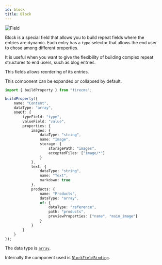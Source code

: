 ```yaml
---
id: block
title: Block
---
```


![Field](/img/fields/Block.png)

Block is a special field that allows you to build repeat fields where the
entries are dynamic. Each entry has a `type` selector that allows the end user
to chose among different properties.

It is useful when you want to give the flexibility of building complex
repeat structures to end users, such as blog entries.

This fields allows reordering of its entries.

This component can be expanded or collapsed by default.

```typescript jsx
import { buildProperty } from "firecms";

buildProperty({
    name: "Content",
    dataType: "array",
    oneOf: {
        typeField: "type",
        valueField: "value",
        properties: {
            images: {
                dataType: "string",
                name: "Image",
                storage: {
                    storagePath: "images",
                    acceptedFiles: ["image/*"]
                }
            },
            text: {
                dataType: "string",
                name: "Text",
                markdown: true
            },
            products: {
                name: "Products",
                dataType: "array",
                of: {
                    dataType: "reference",
                    path: "products",
                    previewProperties: ["name", "main_image"]
                }
            }
        }
    }
});
```

The data type is [`array`](../config/array).

Internally the component used
is [`BlockFieldBinding`](../../api/functions/BlockFieldBinding).

